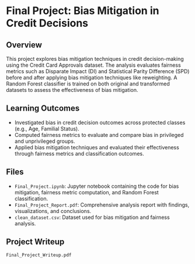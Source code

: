 # Final Project: Bias Mitigation in Credit Decisions

## Overview
This project explores bias mitigation techniques in credit decision-making using the Credit Card Approvals dataset. The analysis evaluates fairness metrics such as Disparate Impact (DI) and Statistical Parity Difference (SPD) before and after applying bias mitigation techniques like reweighting. A Random Forest classifier is trained on both original and transformed datasets to assess the effectiveness of bias mitigation.

## Learning Outcomes
- Investigated bias in credit decision outcomes across protected classes (e.g., Age, Familial Status).
- Computed fairness metrics to evaluate and compare bias in privileged and unprivileged groups.
- Applied bias mitigation techniques and evaluated their effectiveness through fairness metrics and classification outcomes.

## Files
- `Final_Project.ipynb`: Jupyter notebook containing the code for bias mitigation, fairness metric computation, and Random Forest classification.
- `Final_Project_Report.pdf`: Comprehensive analysis report with findings, visualizations, and conclusions.
- `clean_dataset.csv`: Dataset used for bias mitigation and fairness analysis.

## Project Writeup
`Final_Project_Writeup.pdf`

